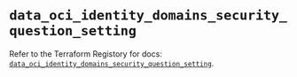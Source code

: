 # `data_oci_identity_domains_security_question_setting`

Refer to the Terraform Registory for docs: [`data_oci_identity_domains_security_question_setting`](https://registry.terraform.io/providers/oracle/oci/6.18.0/docs/data-sources/identity_domains_security_question_setting).
